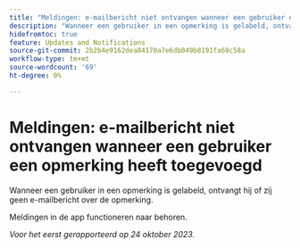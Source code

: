 ```yaml
---
title: "Meldingen: e-mailbericht niet ontvangen wanneer een gebruiker een opmerking heeft toegevoegd"
description: "Wanneer een gebruiker in een opmerking is gelabeld, ontvangt hij geen e-mailbericht over de opmerking."
hidefromtoc: true
feature: Updates and Notifications
source-git-commit: 2b2b4e9162dea84170a7e6db049b8191fa69c58a
workflow-type: tm+mt
source-wordcount: '69'
ht-degree: 0%

---
```



# Meldingen: e-mailbericht niet ontvangen wanneer een gebruiker een opmerking heeft toegevoegd

Wanneer een gebruiker in een opmerking is gelabeld, ontvangt hij of zij geen e-mailbericht over de opmerking.

Meldingen in de app functioneren naar behoren.

_Voor het eerst gerapporteerd op 24 oktober 2023._
